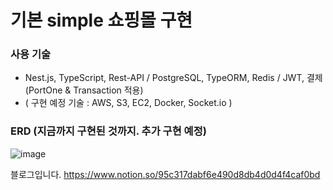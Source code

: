 
# 기본 simple 쇼핑몰 구현


### 사용 기술
* Nest.js, TypeScript, Rest-API / PostgreSQL, TypeORM, Redis / JWT, 결제(PortOne & Transaction 적용)
* ( 구현 예정 기술 :  AWS, S3, EC2, Docker, Socket.io )

###

### ERD (지금까지 구현된 것까지. 추가 구현 예정)
![image](https://github.com/yubincho/shoppingmall-main/assets/58660769/7c944ed2-be45-4dfb-817e-2626256e73ad)




블로그입니다. 
https://www.notion.so/95c317dabf6e490d8db4d0d4f4caf0bd
